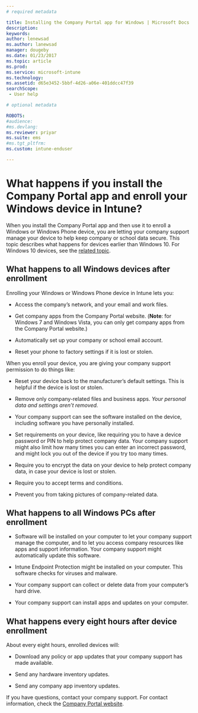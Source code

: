 ```yaml
---
# required metadata

title: Installing the Company Portal app for Windows | Microsoft Docs
description:
keywords:
author: lenewsad
ms.author: lanewsad
manager: dougeby
ms.date: 01/23/2017
ms.topic: article
ms.prod:
ms.service: microsoft-intune
ms.technology:
ms.assetid: d65e3452-5bbf-4d26-a06e-401ddcc47f39
searchScope:
 - User help

# optional metadata

ROBOTS:  
#audience:
#ms.devlang:
ms.reviewer: priyar
ms.suite: ems
#ms.tgt_pltfrm:
ms.custom: intune-enduser

---
```



# What happens if you install the Company Portal app and enroll your Windows device in Intune?

When you install the Company Portal app and then use it to enroll a Windows or Windows Phone device, you are letting your company support manage your device to help keep company or school data secure. This topic describes what happens for devices earlier than Windows 10. For Windows 10 devices, see the [related topic](what-happens-if-you-install-the-company-portal-app-and-enroll-your-device-in-intune-windows10.md).

## What happens to all Windows devices after enrollment
Enrolling your Windows or Windows Phone device in Intune lets you:

-   Access the company’s network, and your email and work files.

-   Get company apps from the Company Portal website. (__Note__: for Windows 7 and Windows Vista, you can only get company apps from the Company Portal website.)

-   Automatically set up your company or school email account.

-   Reset your phone to factory settings if it is lost or stolen.

When you enroll your device, you are giving your company support permission to do things like:

-   Reset your device back to the manufacturer’s default settings. This is helpful if the device is lost or stolen.

-   Remove only company-related files and business apps. *Your personal data and settings aren’t removed.*

-   Your company support can see the software installed on the device, including software you have personally installed.

-   Set requirements on your device, like requiring you to have a device password or PIN to help protect company data. Your company support might also limit how many times you can enter an incorrect password, and might lock you out of the device if you try too many times.

-   Require you to encrypt the data on your device to help protect company data, in case your device is lost or stolen.

-   Require you to accept terms and conditions.

-   Prevent you from taking pictures of company-related data.

## What happens to all Windows PCs after enrollment

-  Software will be installed on your computer to let your company support manage the computer, and to let you access company resources like apps and support information. Your company support might automatically update this software.

-  Intune Endpoint Protection might be installed on your computer. This software checks for viruses and malware.

-  Your company support can collect or delete data from your computer’s hard drive.

-  Your company support can install apps and updates on your computer.

## What happens every eight hours after device enrollment

About every eight hours, enrolled devices will:

-   Download any policy or app updates that your company support has made available.

-   Send any hardware inventory updates.

-   Send any company app inventory updates.

If you have questions, contact your company support. For contact information, check the [Company Portal website](https://go.microsoft.com/fwlink/?linkid=2010980).
